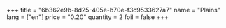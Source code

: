 +++
title = "6b362e9b-8d25-405e-b70e-f3c9533627a7"
name = "Plains"
lang = ["en"]
price = "0.20"
quantity = 2
foil = false
+++
